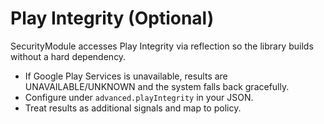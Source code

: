 # Play Integrity (Optional)

SecurityModule accesses Play Integrity via reflection so the library builds without a hard dependency.

- If Google Play Services is unavailable, results are UNAVAILABLE/UNKNOWN and the system falls back gracefully.
- Configure under `advanced.playIntegrity` in your JSON.
- Treat results as additional signals and map to policy.
